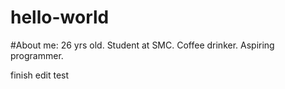 # hello-world
#About me: 26 yrs old. Student at SMC. Coffee drinker. Aspiring programmer.

  finish edit test
